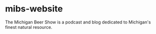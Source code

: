 # mibs-website
The Michigan Beer Show is a podcast and blog dedicated to Michigan's finest natural resource.
